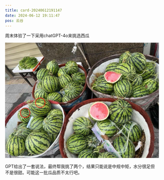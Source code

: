 ```yaml
---
title: card-20240612191147
date: 2024-06-12 19:11:47
pos: 云谷
---
```

周末体验了一下采用chatGPT-4o来挑选西瓜

![](https://raw.githubusercontent.com/luckyscript/image/master/20240612191739.png)

GPT给出了一套说法，最终帮我挑了两个，结果只能说是中规中矩，水分很足但不是很甜。可能这一批瓜品质不太行吧。
